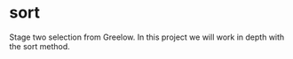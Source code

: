 # sort
Stage two selection from Greelow. In this project we will work in depth with the sort method.
